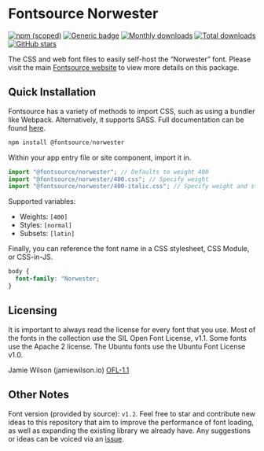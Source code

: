 # Fontsource Norwester

[![npm (scoped)](https://img.shields.io/npm/v/@fontsource/norwester?color=brightgreen)](https://www.npmjs.com/package/@fontsource/norwester) [![Generic badge](https://img.shields.io/badge/fontsource-passing-brightgreen)](https://github.com/fontsource/fontsource) [![Monthly downloads](https://badgen.net/npm/dm/@fontsource/norwester)](https://github.com/fontsource/fontsource) [![Total downloads](https://badgen.net/npm/dt/@fontsource/norwester)](https://github.com/fontsource/fontsource) [![GitHub stars](https://img.shields.io/github/stars/fontsource/fontsource.svg?style=social&label=Star)](https://github.com/fontsource/fontsource/stargazers)

The CSS and web font files to easily self-host the “Norwester” font. Please visit the main [Fontsource website](https://fontsource.org/fonts/norwester) to view more details on this package.

## Quick Installation

Fontsource has a variety of methods to import CSS, such as using a bundler like Webpack. Alternatively, it supports SASS. Full documentation can be found [here](https://fontsource.org/docs/getting-started/introduction).

```javascript
npm install @fontsource/norwester
```

Within your app entry file or site component, import it in.

```javascript
import "@fontsource/norwester"; // Defaults to weight 400
import "@fontsource/norwester/400.css"; // Specify weight
import "@fontsource/norwester/400-italic.css"; // Specify weight and style

```

Supported variables:
- Weights: `[400]`
- Styles: `[normal]`
- Subsets: `[latin]`

Finally, you can reference the font name in a CSS stylesheet, CSS Module, or CSS-in-JS.

```css
body {
  font-family: "Norwester;
}
```

## Licensing
It is important to always read the license for every font that you use.
Most of the fonts in the collection use the SIL Open Font License, v1.1. Some fonts use the Apache 2 license. The Ubuntu fonts use the Ubuntu Font License v1.0.

Jamie Wilson (jamiewilson.io)
[OFL-1.1](https://jamiewilson.io/norwester/)

## Other Notes
Font version (provided by source): `v1.2`.
Feel free to star and contribute new ideas to this repository that aim to improve the performance of font loading, as well as expanding the existing library we already have. Any suggestions or ideas can be voiced via an [issue](https://github.com/fontsource/fontsource/issues).